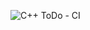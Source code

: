 ![C++ ToDo - CI](https://github.com/LouisJacksonWemeyi/ToDoListMemoireUmons2025/actions/workflows/cpp-ToDoList-ci.yml/badge.svg)
